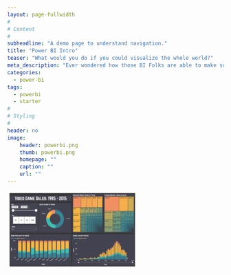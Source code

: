 ```yaml
---
layout: page-fullwidth
#
# Content
#
subheadline: "A demo page to understand navigation."
title: "Power BI Intro"
teaser: "What would you do if you could visualize the whole world?"
meta_description: "Ever wondered how those BI Folks are able to make such cool vizzes? It's no easy thing."
categories:
  - power-bi
tags:
  - powerbi
  - starter
#
# Styling
#
header: no
image:
    header: powerbi.png
    thumb: powerbi.png
    homepage: ""
    caption: ""
    url: ""
---
```



![viz](../../images/portfolio.jpg)